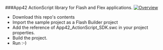 ###App42 ActionScript library for Flash and Flex applications.
[![Overview](https://github-camo.global.ssl.fastly.net/f703c82720fddccaf01b29e8cfb7ad950fbe9efe/687474703a2f2f777777696d616765732e61646f62652e636f6d2f7777772e61646f62652e636f6d2f646f776e6c6f616463656e7465722f696d616765732f666c6173682f666c6173685f3132382e6a7067)](https://github.com/shephertz/App42-ActionScript-SDK/wiki)
* Download this repo's contents
* Import the sample project as a Flash Builder project
* Add the reference of App42_ActionScript_SDK.swc in your project properties.
* Build the project.
* Run :-)

